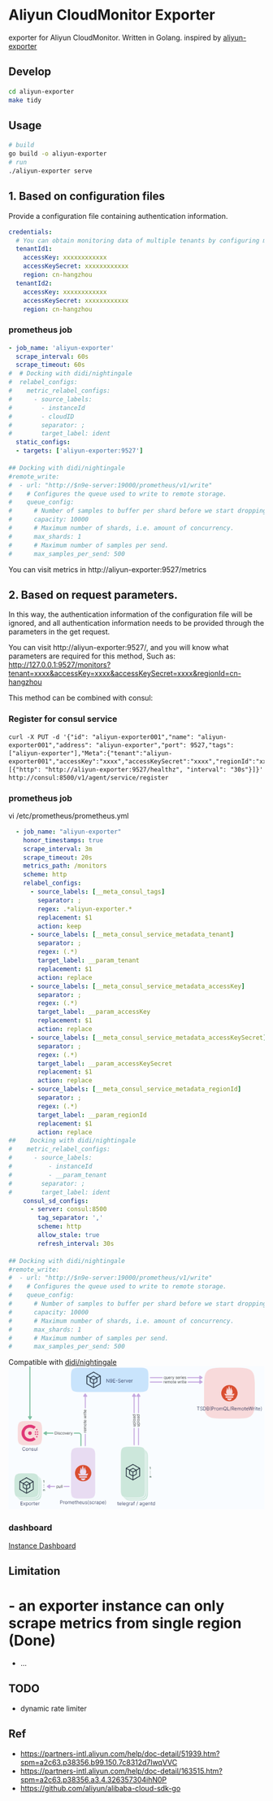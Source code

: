# Aliyun CloudMonitor Exporter

exporter for Aliyun CloudMonitor. Written in Golang.
inspired by [aliyun-exporter](https://github.com/fengxsong/aliyun-exporter)

## Develop

```bash
cd aliyun-exporter
make tidy
```

## Usage

```bash
# build
go build -o aliyun-exporter
# run
./aliyun-exporter serve
```

## 1. Based on configuration files
Provide a configuration file containing authentication information.
```yaml
credentials:
  # You can obtain monitoring data of multiple tenants by configuring multiple Tenant information.
  tenantId1:
    accessKey: xxxxxxxxxxxx
    accessKeySecret: xxxxxxxxxxxx
    region: cn-hangzhou
  tenantId2:
    accessKey: xxxxxxxxxxxx
    accessKeySecret: xxxxxxxxxxxx
    region: cn-hangzhou
```

### prometheus job
```yaml
- job_name: 'aliyun-exporter'
  scrape_interval: 60s
  scrape_timeout: 60s
#  # Docking with didi/nightingale
#  relabel_configs:
#    metric_relabel_configs:
#      - source_labels:
#        - instanceId
#        - cloudID
#        separator: ;
#        target_label: ident
  static_configs:
  - targets: ['aliyun-exporter:9527']

## Docking with didi/nightingale
#remote_write:
#  - url: "http://$n9e-server:19000/prometheus/v1/write"
#    # Configures the queue used to write to remote storage.
#    queue_config:
#      # Number of samples to buffer per shard before we start dropping them.
#      capacity: 10000
#      # Maximum number of shards, i.e. amount of concurrency.
#      max_shards: 1
#      # Maximum number of samples per send.
#      max_samples_per_send: 500
```
You can visit metrics in http://aliyun-exporter:9527/metrics

## 2. Based on request parameters.
In this way, the authentication information of the configuration file will be ignored, and all authentication information needs to be provided through the parameters in the get request.

You can visit http://aliyun-exporter:9527/, and you will know what parameters are required for this method, Such as: http://127.0.0.1:9527/monitors?tenant=xxxx&accessKey=xxxx&accessKeySecret=xxxx&regionId=cn-hangzhou

This method can be combined with consul:

### Register for consul service
```shell
curl -X PUT -d '{"id": "aliyun-exporter001","name": "aliyun-exporter001","address": "aliyun-exporter","port": 9527,"tags": ["aliyun-exporter"],"Meta":{"tenant":"aliyun-exporter001","accessKey":"xxxx","accessKeySecret":"xxxx","regionId":"xxxx"},"checks": [{"http": "http://aliyun-exporter:9527/healthz", "interval": "30s"}]}' http://consul:8500/v1/agent/service/register
```

### prometheus job
vi /etc/prometheus/prometheus.yml
```yaml
  - job_name: "aliyun-exporter"
    honor_timestamps: true
    scrape_interval: 3m
    scrape_timeout: 20s
    metrics_path: /monitors
    scheme: http
    relabel_configs:
      - source_labels: [__meta_consul_tags]
        separator: ;
        regex: .*aliyun-exporter.*
        replacement: $1
        action: keep
      - source_labels: [__meta_consul_service_metadata_tenant]
        separator: ;
        regex: (.*)
        target_label: __param_tenant
        replacement: $1
        action: replace
      - source_labels: [__meta_consul_service_metadata_accessKey]
        separator: ;
        regex: (.*)
        target_label: __param_accessKey
        replacement: $1
        action: replace
      - source_labels: [__meta_consul_service_metadata_accessKeySecret]
        separator: ;
        regex: (.*)
        target_label: __param_accessKeySecret
        replacement: $1
        action: replace
      - source_labels: [__meta_consul_service_metadata_regionId]
        separator: ;
        regex: (.*)
        target_label: __param_regionId
        replacement: $1
        action: replace
##    Docking with didi/nightingale
#    metric_relabel_configs:
#      - source_labels:
#          - instanceId
#          - __param_tenant
#        separator: ;
#        target_label: ident
    consul_sd_configs:
      - server: consul:8500
        tag_separator: ','
        scheme: http
        allow_stale: true
        refresh_interval: 30s

## Docking with didi/nightingale
#remote_write:
#  - url: "http://$n9e-server:19000/prometheus/v1/write"
#    # Configures the queue used to write to remote storage.
#    queue_config:
#      # Number of samples to buffer per shard before we start dropping them.
#      capacity: 10000
#      # Maximum number of shards, i.e. amount of concurrency.
#      max_shards: 1
#      # Maximum number of samples per send.
#      max_samples_per_send: 500
```

Compatible with [didi/nightingale](https://github.com/didi/nightingale)
![img.png](img/img.png)

### dashboard
[Instance Dashboard](dashboards/Aliyun-Instance-Dashboard.json)

## Limitation

# - an exporter instance can only scrape metrics from single region (Done)
- ...

## TODO

- dynamic rate limiter

## Ref

- https://partners-intl.aliyun.com/help/doc-detail/51939.htm?spm=a2c63.p38356.b99.150.7c8312d7lwqVVC
- https://partners-intl.aliyun.com/help/doc-detail/163515.htm?spm=a2c63.p38356.a3.4.326357304ihN0P
- https://github.com/aliyun/alibaba-cloud-sdk-go
